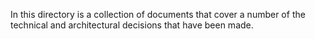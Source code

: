 In this directory is a collection of documents that cover a number of the technical and architectural decisions that have been made.